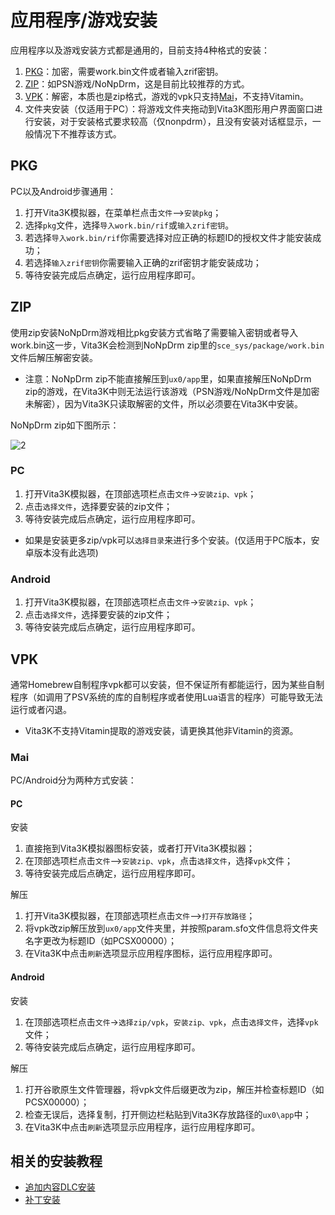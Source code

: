 # 应用程序/游戏安装
应用程序以及游戏安装方式都是通用的，目前支持4种格式的安装：
1. [PKG](http://croden1999.github.io/Vita3K-quick-guide/README_APP#pkg)：加密，需要work.bin文件或者输入zrif密钥。
2. [ZIP](http://croden1999.github.io/Vita3K-quick-guide/README_APP#zip)：如PSN游戏/NoNpDrm，这是目前比较推荐的方式。
3. [VPK](http://croden1999.github.io/Vita3K-quick-guide/README_APP#vpk)：解密，本质也是zip格式，游戏的vpk只支持[Mai](http://croden1999.github.io/Vita3K-quick-guide/README_APP#mai)，不支持Vitamin。
4. 文件夹安装（仅适用于PC）：将游戏文件夹拖动到Vita3K图形用户界面窗口进行安装，对于安装格式要求较高（仅nonpdrm），且没有安装对话框显示，一般情况下不推荐该方式。

## PKG
PC以及Android步骤通用：
1. 打开Vita3K模拟器，在菜单栏点击`文件`—>`安装pkg`；
2. 选择`pkg`文件，选择`导入work.bin/rif`或`输入zrif密钥`。
3. 若选择`导入work.bin/rif`你需要选择对应正确的标题ID的授权文件才能安装成功；
4. 若选择`输入zrif密钥`你需要输入正确的zrif密钥才能安装成功；
5. 等待安装完成后点确定，运行应用程序即可。

## ZIP
使用zip安装NoNpDrm游戏相比pkg安装方式省略了需要输入密钥或者导入work.bin这一步，Vita3K会检测到NoNpDrm zip里的`sce_sys/package/work.bin`文件后解压解密安装。
- 注意：NoNpDrm zip不能直接解压到`ux0/app`里，如果直接解压NoNpDrm zip的游戏，在Vita3K中则无法运行该游戏（PSN游戏/NoNpDrm文件是加密未解密），因为Vita3K只读取解密的文件，所以必须要在Vita3K中安装。

NoNpDrm zip如下图所示：

![2](https://user-images.githubusercontent.com/61804715/188533955-393d4953-5da9-4956-a49a-35a42eec4bbd.png)

### PC
1. 打开Vita3K模拟器，在顶部选项栏点击`文件`->`安装zip、vpk`；
2. 点击`选择文件`，选择要安装的zip文件；
3. 等待安装完成后点确定，运行应用程序即可。

- 如果是安装更多zip/vpk可以`选择目录`来进行多个安装。(仅适用于PC版本，安卓版本没有此选项)

### Android
1. 打开Vita3K模拟器，在顶部选项栏点击`文件`->`安装zip、vpk`；
2. 点击`选择文件`，选择要安装的zip文件；
3. 等待安装完成后点确定，运行应用程序即可。

## VPK
通常Homebrew自制程序vpk都可以安装，但不保证所有都能运行，因为某些自制程序（如调用了PSV系统的库的自制程序或者使用Lua语言的程序）可能导致无法运行或者闪退。

- Vita3K不支持Vitamin提取的游戏安装，请更换其他非Vitamin的资源。

### Mai
PC/Android分为两种方式安装：
#### PC
安装
1. 直接拖到Vita3K模拟器图标安装，或者打开Vita3K模拟器；
2. 在顶部选项栏点击`文件`—>`安装zip、vpk`，点击`选择文件`，选择`vpk`文件；
3. 等待安装完成后点确定，运行应用程序即可。

解压
1. 打开Vita3K模拟器，在顶部选项栏点击`文件`—>`打开存放路径`；
2. 将vpk改zip解压放到`ux0/app`文件夹里，并按照param.sfo文件信息将文件夹名字更改为标题ID（如PCSX00000）；
3. 在Vita3K中点击`刷新`选项显示应用程序图标，运行应用程序即可。

#### Android
安装
1. 在顶部选项栏点击`文件`->`选择zip/vpk`，`安装zip、vpk`，点击`选择文件`，选择`vpk`文件；
2. 等待安装完成后点确定，运行应用程序即可。

解压
1. 打开谷歌原生文件管理器，将vpk文件后缀更改为zip，解压并检查标题ID（如PCSX00000）；
2. 检查无误后，选择复制，打开侧边栏粘贴到Vita3K存放路径的`ux0\app`中；
3. 在Vita3K中点击`刷新`选项显示应用程序，运行应用程序即可。

## 相关的安装教程
- [追加内容DLC安装](http://croden1999.github.io/Vita3K-quick-guide/README_ADDCONT)
- [补丁安装](http://croden1999.github.io/Vita3K-quick-guide/README_PATCH)
